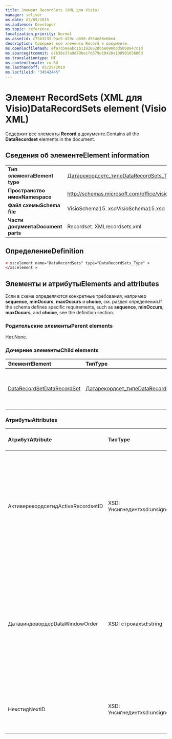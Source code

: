 ```yaml
---
title: Элемент RecordSets (XML для Visio)
manager: soliver
ms.date: 03/09/2015
ms.audience: Developer
ms.topic: reference
localization_priority: Normal
ms.assetid: c75b3233-9ac5-d29c-a658-d554e86e6be4
description: Содержит все элементы Record в документе.
ms.openlocfilehash: efa7d58eabc1b1192862dbbe090ddd5008947c1d
ms.sourcegitcommit: e7b38e37a9d79becfd679e10420a19890165606d
ms.translationtype: MT
ms.contentlocale: ru-RU
ms.lasthandoff: 05/29/2019
ms.locfileid: "34542445"
---
```

# <a name="datarecordsets-element-visio-xml"></a><span data-ttu-id="fe490-103">Элемент RecordSets (XML для Visio)</span><span class="sxs-lookup"><span data-stu-id="fe490-103">DataRecordSets element (Visio XML)</span></span>

<span data-ttu-id="fe490-104">Содержит все элементы **Record** в документе.</span><span class="sxs-lookup"><span data-stu-id="fe490-104">Contains all the **DataRecordset** elements in the document.</span></span> 
  
## <a name="element-information"></a><span data-ttu-id="fe490-105">Сведения об элементе</span><span class="sxs-lookup"><span data-stu-id="fe490-105">Element information</span></span>

|||
|:-----|:-----|
|<span data-ttu-id="fe490-106">**Тип элемента**</span><span class="sxs-lookup"><span data-stu-id="fe490-106">**Element type**</span></span> <br/> |[<span data-ttu-id="fe490-107">Датарекордсетс_типе</span><span class="sxs-lookup"><span data-stu-id="fe490-107">DataRecordSets_Type</span></span>](datarecordsets_type-complextypevisio-xml.md) <br/> |
|<span data-ttu-id="fe490-108">**Пространство имен**</span><span class="sxs-lookup"><span data-stu-id="fe490-108">**Namespace**</span></span> <br/> |http://schemas.microsoft.com/office/visio/2012/main  <br/> |
|<span data-ttu-id="fe490-109">**Файл схемы**</span><span class="sxs-lookup"><span data-stu-id="fe490-109">**Schema file**</span></span> <br/> |<span data-ttu-id="fe490-110">VisioSchema15. xsd</span><span class="sxs-lookup"><span data-stu-id="fe490-110">VisioSchema15.xsd</span></span>  <br/> |
|<span data-ttu-id="fe490-111">**Части документа**</span><span class="sxs-lookup"><span data-stu-id="fe490-111">**Document parts**</span></span> <br/> |<span data-ttu-id="fe490-112">Recordset. XML</span><span class="sxs-lookup"><span data-stu-id="fe490-112">recordsets.xml</span></span>  <br/> |
   
## <a name="definition"></a><span data-ttu-id="fe490-113">Определение</span><span class="sxs-lookup"><span data-stu-id="fe490-113">Definition</span></span>

```XML
< xs:element name="DataRecordSets" type="DataRecordSets_Type" >
</xs:element >
```

## <a name="elements-and-attributes"></a><span data-ttu-id="fe490-114">Элементы и атрибуты</span><span class="sxs-lookup"><span data-stu-id="fe490-114">Elements and attributes</span></span>

<span data-ttu-id="fe490-115">Если в схеме определяются конкретные требования, например **sequence**, **minOccurs**, **maxOccurs** и **choice**, см. раздел определений.</span><span class="sxs-lookup"><span data-stu-id="fe490-115">If the schema defines specific requirements, such as **sequence**, **minOccurs**, **maxOccurs**, and **choice**, see the definition section.</span></span> 
  
### <a name="parent-elements"></a><span data-ttu-id="fe490-116">Родительские элементы</span><span class="sxs-lookup"><span data-stu-id="fe490-116">Parent elements</span></span>

<span data-ttu-id="fe490-117">Нет.</span><span class="sxs-lookup"><span data-stu-id="fe490-117">None.</span></span>
  
### <a name="child-elements"></a><span data-ttu-id="fe490-118">Дочерние элементы</span><span class="sxs-lookup"><span data-stu-id="fe490-118">Child elements</span></span>

|<span data-ttu-id="fe490-119">**Элемент**</span><span class="sxs-lookup"><span data-stu-id="fe490-119">**Element**</span></span>|<span data-ttu-id="fe490-120">**Тип**</span><span class="sxs-lookup"><span data-stu-id="fe490-120">**Type**</span></span>|<span data-ttu-id="fe490-121">**Описание**</span><span class="sxs-lookup"><span data-stu-id="fe490-121">**Description**</span></span>|
|:-----|:-----|:-----|
|[<span data-ttu-id="fe490-122">DataRecordSet</span><span class="sxs-lookup"><span data-stu-id="fe490-122">DataRecordSet</span></span>](datarecordset-element-datarecordsets_type-complextypevisio-xml.md) <br/> |[<span data-ttu-id="fe490-123">Датарекордсет_типе</span><span class="sxs-lookup"><span data-stu-id="fe490-123">DataRecordSet_Type</span></span>](datarecordset_type-complextypevisio-xml.md) <br/> |<span data-ttu-id="fe490-124">Содержит все элементы **Record** в документе.</span><span class="sxs-lookup"><span data-stu-id="fe490-124">Contains all the **DataRecordset** elements in the document.</span></span>  <br/> |
   
### <a name="attributes"></a><span data-ttu-id="fe490-125">Атрибуты</span><span class="sxs-lookup"><span data-stu-id="fe490-125">Attributes</span></span>

|<span data-ttu-id="fe490-126">**Атрибут**</span><span class="sxs-lookup"><span data-stu-id="fe490-126">**Attribute**</span></span>|<span data-ttu-id="fe490-127">**Тип**</span><span class="sxs-lookup"><span data-stu-id="fe490-127">**Type**</span></span>|<span data-ttu-id="fe490-128">**Обязательный**</span><span class="sxs-lookup"><span data-stu-id="fe490-128">**Required**</span></span>|<span data-ttu-id="fe490-129">**Описание**</span><span class="sxs-lookup"><span data-stu-id="fe490-129">**Description**</span></span>|<span data-ttu-id="fe490-130">**Возможные значения**</span><span class="sxs-lookup"><span data-stu-id="fe490-130">**Possible values**</span></span>|
|:-----|:-----|:-----|:-----|:-----|
|<span data-ttu-id="fe490-131">Активерекордсетид</span><span class="sxs-lookup"><span data-stu-id="fe490-131">ActiveRecordsetID</span></span>  <br/> |<span data-ttu-id="fe490-132">XSD: Унсигнединт</span><span class="sxs-lookup"><span data-stu-id="fe490-132">xsd:unsignedInt</span></span>  <br/> |<span data-ttu-id="fe490-133">необязательный</span><span class="sxs-lookup"><span data-stu-id="fe490-133">optional</span></span>  <br/> |<span data-ttu-id="fe490-134">ИДЕНТИФИКАТОР активного набора данных в окне " **Внешние данные** " при закрытии окна, чтобы его можно было восстановить при следующем открытии окна.</span><span class="sxs-lookup"><span data-stu-id="fe490-134">The ID of the active data recordset in the **External Data** window when the window closes, so that it can be restored the next time the window opens.</span></span>  <br/> |<span data-ttu-id="fe490-135">Значения типа XSD: Унсигнединт.</span><span class="sxs-lookup"><span data-stu-id="fe490-135">Values of the xsd:unsignedInt type.</span></span>  <br/> |
|<span data-ttu-id="fe490-136">Датавиндовордер</span><span class="sxs-lookup"><span data-stu-id="fe490-136">DataWindowOrder</span></span>  <br/> |<span data-ttu-id="fe490-137">XSD: строка</span><span class="sxs-lookup"><span data-stu-id="fe490-137">xsd:string</span></span>  <br/> |<span data-ttu-id="fe490-138">необязательный</span><span class="sxs-lookup"><span data-stu-id="fe490-138">optional</span></span>  <br/> |<span data-ttu-id="fe490-139">Порядок наборов записей данных, отображаемых на вкладках окна " **Внешние данные** ".</span><span class="sxs-lookup"><span data-stu-id="fe490-139">The order of the data recordsets displayed on the tabs of the **External Data** window.</span></span> <span data-ttu-id="fe490-140">Упорядоченный список идентификаторов записей данных, разделенных точкой с запятой.</span><span class="sxs-lookup"><span data-stu-id="fe490-140">An ordered list of data-recordset IDs, separated by semi-colons.</span></span>  <br/> |<span data-ttu-id="fe490-141">Значения типа String: XSD.</span><span class="sxs-lookup"><span data-stu-id="fe490-141">Values of the xsd:string type.</span></span>  <br/> |
|<span data-ttu-id="fe490-142">Некстид</span><span class="sxs-lookup"><span data-stu-id="fe490-142">NextID</span></span>  <br/> |<span data-ttu-id="fe490-143">XSD: Унсигнединт</span><span class="sxs-lookup"><span data-stu-id="fe490-143">xsd:unsignedInt</span></span>  <br/> |<span data-ttu-id="fe490-144">Обязательный</span><span class="sxs-lookup"><span data-stu-id="fe490-144">required</span></span>  <br/> |<span data-ttu-id="fe490-145">Следующий доступный идентификатор для нового набора записей данных.</span><span class="sxs-lookup"><span data-stu-id="fe490-145">The next available ID for a new data recordset.</span></span>  <br/> |<span data-ttu-id="fe490-146">Значения типа XSD: Унсигнединт.</span><span class="sxs-lookup"><span data-stu-id="fe490-146">Values of the xsd:unsignedInt type.</span></span>  <br/> |
   

